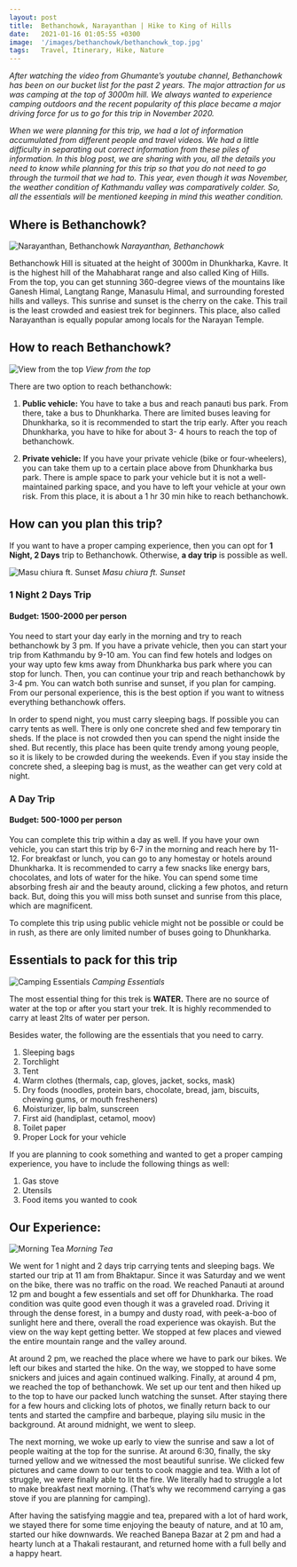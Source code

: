 ```yaml
---
layout: post
title:  Bethanchowk, Narayanthan | Hike to King of Hills
date:   2021-01-16 01:05:55 +0300
image:  '/images/bethanchowk/bethanchowk_top.jpg'
tags:   Travel, Itinerary, Hike, Nature
---
```


<i> After watching the video from Ghumante’s youtube channel, Bethanchowk has been on our bucket list for the past 2 years. The major attraction for us was camping at the top of 3000m hill. We always wanted to experience camping outdoors and the recent popularity of this place became a major driving force for us to go for this trip in November 2020.</i>

<i>When we were planning for this trip, we had a lot of information accumulated from different people and travel videos. We had a little difficulty in separating out correct information from these piles of information. In this blog post, we are sharing with you, all the details you need to know while planning for this trip so that you do not need to go through the turmoil that we had to. This year, even though it was November, the weather condition of Kathmandu valley was comparatively colder. So, all the essentials will be mentioned keeping in mind this weather condition.</i>

## Where is Bethanchowk?

![Narayanthan, Bethanchowk]({{site.baseurl}}/images/bethanchowk/bethanchowk.jpg)
*Narayanthan, Bethanchowk*

Bethanchowk Hill is situated at the height of 3000m in Dhunkharka, Kavre. It is the highest hill of the Mahabharat range and also called King of Hills. From the top, you can get stunning 360-degree views of the mountains like Ganesh Himal, Langtang Range, Manasulu Himal, and surrounding forested hills and valleys. This sunrise and sunset is the cherry on the cake. This trail is the least crowded and easiest trek for beginners. This place, also called Narayanthan is equally popular among locals for the Narayan Temple. 

## How to reach Bethanchowk?

![View from the top]({{site.baseurl}}/images/bethanchowk/valley_view.jpg)
*View from the top*

There are two option to reach bethanchowk:
1. **Public vehicle:** You have to take a bus and reach panauti bus park. From there, take a bus to Dhunkharka. There are limited buses leaving for Dhunkharka, so it is recommended to start the trip early. After you reach Dhunkharka, you have to hike for about 3- 4 hours to reach the top of bethanchowk.

2. **Private vehicle:** If you have your private vehicle (bike or four-wheelers), you can take them up to a certain place above from Dhunkharka bus park. There is ample space to park your vehicle but it is not a well-maintained parking space, and you have to left your vehicle at your own risk. From this place, it is about a 1 hr 30 min hike to reach bethanchowk.

## How can you plan this trip?

If you want to have a proper camping experience, then you can opt for **1 Night, 2 Days** trip to Bethanchowk. Otherwise, **a day trip** is possible as well. 

![Masu chiura ft. Sunset]({{site.baseurl}}/images/bethanchowk/sunset.jpg)
*Masu chiura ft. Sunset*

### **1 Night 2 Days Trip**

#### **Budget:** 1500-2000 per person
 
You need to start your day early in the morning and try to reach bethanchowk by 3 pm. If you have a private vehicle, then you can start your trip from Kathmandu by 9-10 am. You can find few hotels and lodges on your way upto few kms away from Dhunkharka bus park where you can stop for lunch. Then, you can continue your trip and reach bethanchowk by 3-4 pm. You can watch both sunrise and sunset, if you plan for camping. From our personal experience, this is the best option if you want to witness everything bethanchowk offers.

In order to spend night, you must carry sleeping bags. If possible you can carry tents as well. There is only one concrete shed and few temporary tin sheds. If the place is not crowded then you can spend the night inside the shed. But recently, this place has been quite trendy among young people, so it is likely to be crowded during the weekends. Even if you stay inside the concrete shed, a sleeping bag is must, as the weather can get very cold at night.

### **A Day Trip** 

#### **Budget:** 500-1000 per person

You can complete this trip within a day as well. If you have your own vehicle, you can start this trip by 6-7 in the morning and reach here by 11-12. For breakfast or lunch, you can go to any homestay or hotels around Dhunkharka. It is recommended to carry a few snacks like energy bars, chocolates, and lots of water for the hike. You can spend some time absorbing fresh air and the beauty around, clicking a few photos, and return back. But, doing this you will miss both sunset and sunrise from this place, which are magnificent. 

To complete this trip using public vehicle might not be possible or could be in rush, as there are only limited number of buses going to Dhunkharka.

## Essentials to pack for this trip

![Camping Essentials]({{site.baseurl}}/images/bethanchowk/camping_essentials.jpg)
*Camping Essentials*

The most essential thing for this trek is **WATER.** There are no source of water at the top or after you start your trek. It is highly recommended to carry at least 2lts of water per person.

Besides water, the following are the essentials that you need to carry.
1. Sleeping bags
2. Torchlight
3. Tent
4. Warm clothes (thermals, cap, gloves, jacket, socks, mask)
5. Dry foods (noodles, protein bars, chocolate, bread, jam, biscuits, chewing gums, or mouth fresheners)
6. Moisturizer, lip balm, sunscreen
7. First aid (handiplast, cetamol, moov)
8. Toilet paper
9. Proper Lock for your vehicle

If you are planning to cook something and wanted to get a proper camping experience, you have to include the following things as well:
1. Gas stove
2. Utensils
3. Food items you wanted to cook


## Our Experience:

![Morning Tea]({{site.baseurl}}/images/bethanchowk/tea_morning.jpg)
*Morning Tea*

We went for 1 night and 2 days trip carrying tents and sleeping bags. We started our trip at 11 am from Bhaktapur. Since it was Saturday and we went on the bike, there was no traffic on the road. We reached Panauti at around 12 pm and bought a few essentials and set off for Dhunkharka. The road condition was quite good even though it was a graveled road. Driving it through the dense forest, in a bumpy and dusty road, with peek-a-boo of sunlight here and there, overall the road experience was okayish. But the view on the way kept getting better. We stopped at few places and viewed the entire mountain range and the valley around. 

At around 2 pm, we reached the place where we have to park our bikes. We left our bikes and started the hike. On the way, we stopped to have some snickers and juices and again continued walking. Finally, at around 4 pm, we reached the top of bethanchowk. We set up our tent and then hiked up to the top to have our packed lunch watching the sunset. After staying there for a few hours and clicking lots of photos, we finally return back to our tents and started the campfire and barbeque, playing silu music in the background. At around midnight, we went to sleep.

The next morning, we woke up early to view the sunrise and saw a lot of people waiting at the top for the sunrise. At around 6:30, finally, the sky turned yellow and we witnessed the most beautiful sunrise. We clicked few pictures and came down to our tents to cook maggie and tea. With a lot of struggle, we were finally able to lit the fire. We literally had to struggle a lot to make breakfast next morning. (That’s why we recommend carrying a gas stove if you are planning for camping). 

After having the satisfying maggie and tea, prepared with a lot of hard work, we stayed there for some time enjoying the beauty of nature, and at 10 am, started our hike downwards. We reached Banepa Bazar at 2 pm and had a hearty lunch at a Thakali restaurant, and returned home with a full belly and a happy heart.
